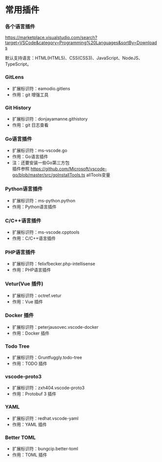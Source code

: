 # 常用插件

### 各个语言插件

<https://marketplace.visualstudio.com/search?target=VSCode&category=Programming%20Languages&sortBy=Downloads>

默认支持语言：HTML(HTML5)、CSS(CSS3)、JavaScript、NodeJS、TypeScript。

### GitLens

- 扩展标识符：eamodio.gitlens
- 作用：git 增强工具

### Git History

- 扩展标识符：donjayamanne.githistory
- 作用：git 日志查看

### Go语言插件

- 扩展标识符：ms-vscode.go
- 作用：Go语言插件
- 注：还要安装一些Go第三方包  
  插件参照 <https://github.com/Microsoft/vscode-go/blob/master/src/goInstallTools.ts> allTools变量

### Python语言插件

- 扩展标识符：ms-python.python
- 作用：Python语言插件

### C/C++语言插件

- 扩展标识符：ms-vscode.cpptools
- 作用：C/C++语言插件

### PHP语言插件

- 扩展标识符：felixfbecker.php-intellisense
- 作用：PHP语言插件

### Vetur(Vue 插件)

- 扩展标识符：octref.vetur
- 作用：Vue 插件

### Docker 插件

- 扩展标识符：peterjausovec.vscode-docker
- 作用：Docker 插件

### Todo Tree

- 扩展标识符：Gruntfuggly.todo-tree
- 作用：TODO 插件

### vscode-proto3

- 扩展标识符：zxh404.vscode-proto3
- 作用：Protobuf 3 插件

### YAML

- 扩展标识符：redhat.vscode-yaml
- 作用：YAML 插件

### Better TOML

- 扩展标识符：bungcip.better-toml
- 作用：TOML 插件
